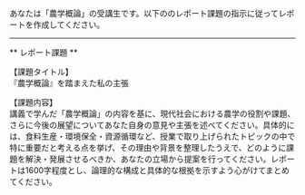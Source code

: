 あなたは「農学概論」の受講生です。以下ののレポート課題の指示に従ってレポートを作成してください。

---------------------------------------
** レポート課題 **

【課題タイトル】  
『農学概論』を踏まえた私の主張

【課題内容】  
講義で学んだ「農学概論」の内容を基に、現代社会における農学の役割や課題、さらに今後の展望についてあなた自身の意見や主張を述べてください。具体的には、食料生産・環境保全・資源循環など、授業で取り上げられたトピックの中で特に重要だと考える点を挙げ、その理由や背景を整理したうえで、どのように課題を解決・発展させるべきか、あなたの立場から提案を行ってください。レポートは1600字程度とし、論理的な構成と具体的な根拠を示すよう心がけてまとめてください。